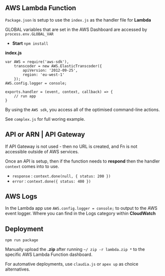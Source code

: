 ## AWS Lambda Function

`Package.json` is setup to use the `index.js` as the handler file for **Lambda**

GLOBAL variables that are set in the AWS Dashboard are accessed by `process.env.GLOBAL_VAR`

* **Start** `npm install`



**index.js**

```
var AWS = require('aws-sdk'),
    transcoder = new AWS.ElasticTranscoder({
        apiVersion: '2012-09-25',
        region: 'eu-west-1'
    });   
AWS.config.logger = console;

exports.handler = (event, context, callback) => {
	// run app
}
```

By using the `AWS sdk`, you access all of the optimised command-line actions.

See  `complex.js` for full woring example.



## API or ARN | API Gateway

If API Gateway is not used - then no URL is created, and Fn is not accessible outside of AWS services. 

Once an API is setup, then if the function needs to **respond** then the handler `context` comes into to use.

* `response` : `context.done(null, { status: 200 })`
* `error` : `context.done({ status: 400 })`



## AWS Logs

In the Lambda app use `AWS.config.logger = console;` to output to the AWS event logger. Where you can find in the Logs category within **CloudWatch**



## Deployment

`npm run package`

Manually upload the **.zip** after running `~/ zip -r lambda.zip *` to the specific AWS Lambda Function dashboard.

For automative deployments, use `claudia.js` or `apex up` as choice alternatives.